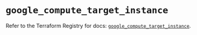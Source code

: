 # `google_compute_target_instance`

Refer to the Terraform Registry for docs: [`google_compute_target_instance`](https://registry.terraform.io/providers/hashicorp/google/6.26.0/docs/resources/compute_target_instance).
